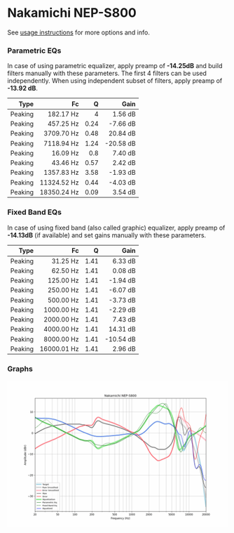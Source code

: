 # Nakamichi NEP-S800
See [usage instructions](https://github.com/jaakkopasanen/AutoEq#usage) for more options and info.

### Parametric EQs
In case of using parametric equalizer, apply preamp of **-14.25dB** and build filters manually
with these parameters. The first 4 filters can be used independently.
When using independent subset of filters, apply preamp of **-13.92 dB**.

| Type    | Fc          |    Q | Gain      |
|--------:|------------:|-----:|----------:|
| Peaking | 182.17 Hz   | 4    | 1.56 dB   |
| Peaking | 457.25 Hz   | 0.24 | -7.66 dB  |
| Peaking | 3709.70 Hz  | 0.48 | 20.84 dB  |
| Peaking | 7118.94 Hz  | 1.24 | -20.58 dB |
| Peaking | 16.09 Hz    | 0.8  | 7.40 dB   |
| Peaking | 43.46 Hz    | 0.57 | 2.42 dB   |
| Peaking | 1357.83 Hz  | 3.58 | -1.93 dB  |
| Peaking | 11324.52 Hz | 0.44 | -4.03 dB  |
| Peaking | 18350.24 Hz | 0.09 | 3.54 dB   |

### Fixed Band EQs
In case of using fixed band (also called graphic) equalizer, apply preamp of **-14.13dB**
(if available) and set gains manually with these parameters.

| Type    | Fc          |    Q | Gain      |
|--------:|------------:|-----:|----------:|
| Peaking | 31.25 Hz    | 1.41 | 6.33 dB   |
| Peaking | 62.50 Hz    | 1.41 | 0.08 dB   |
| Peaking | 125.00 Hz   | 1.41 | -1.94 dB  |
| Peaking | 250.00 Hz   | 1.41 | -6.07 dB  |
| Peaking | 500.00 Hz   | 1.41 | -3.73 dB  |
| Peaking | 1000.00 Hz  | 1.41 | -2.29 dB  |
| Peaking | 2000.00 Hz  | 1.41 | 7.43 dB   |
| Peaking | 4000.00 Hz  | 1.41 | 14.31 dB  |
| Peaking | 8000.00 Hz  | 1.41 | -10.54 dB |
| Peaking | 16000.01 Hz | 1.41 | 2.96 dB   |

### Graphs
![](./Nakamichi%20NEP-S800.png)